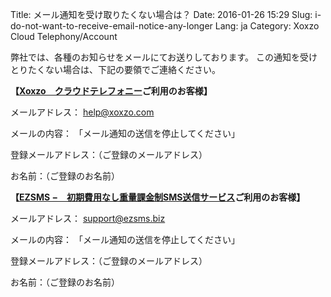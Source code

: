 Title: メール通知を受け取りたくない場合は？
Date: 2016-01-26 15:29
Slug: i-do-not-want-to-receive-email-notice-any-longer
Lang: ja
Category: Xoxzo Cloud Telephony/Account

弊社では、各種のお知らせをメールにてお送りしております。
この通知を受けとりたくない場合は、下記の要領でご連絡ください。

**【[Xoxzo　クラウドテレフォニー](https://www.xoxzo.com/ja/)ご利用のお客様】**

メールアドレス： help@xoxzo.com

メールの内容： 「メール通知の送信を停止してください」

登録メールアドレス：（ご登録のメールアドレス）

お名前：（ご登録のお名前）

**【[EZSMS −　初期費用なし重量課金制SMS送信サービス](https://www.ezsms.biz/ja/)ご利用のお客様】**

メールアドレス： support@ezsms.biz

メールの内容： 「メール通知の送信を停止してください」

登録メールアドレス：（ご登録のメールアドレス）

お名前：（ご登録のお名前）